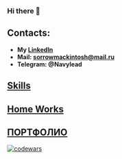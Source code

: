 ### Hi there 👋

<!--
**Navylead/Navylead** is a ✨ _special_ ✨ repository because its `README.md` (this file) appears on your GitHub profile.

Here are some ideas to get you started:

- 🔭 I’m currently working on ...
- 🌱 I’m currently learning ...
- 👯 I’m looking to collaborate on ...
- 🤔 I’m looking for help with ...
- 💬 Ask me about ...
- 📫 How to reach me: ...
- 😄 Pronouns: ...
- ⚡ Fun fact: ...
-->
## Contacts:
   + **My [LinkedIn](https://www.linkedin.com/in/kirill-dyshaev-mgn174/)**
   + **Mail: sorrowmackintosh@mail.ru**
   + **Telegram: @Navylead**
## [Skills](https://github.com/Navylead/Skills/blob/main/README.md)
## [Home Works](https://github.com/Navylead/HW)
## [ПОРТФОЛИО](https://drive.google.com/drive/folders/12T_qIr-xJ-L9GRix2DK91msoRj4V1wlD)
[![codewars](https://www.codewars.com/users/Navylead/badges/large)](https://www.codewars.com/users/Navylead)
